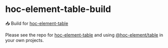 # hoc-element-table-build
📥 Build for [hoc-element-table](https://github.com/pdsuwwz/hoc-element-table)

Please see the repo for [hoc-element-table](https://github.com/pdsuwwz/hoc-element-table) and using [@hoc-element/table](https://www.npmjs.com/package/@hoc-element/table) in your own projects.
